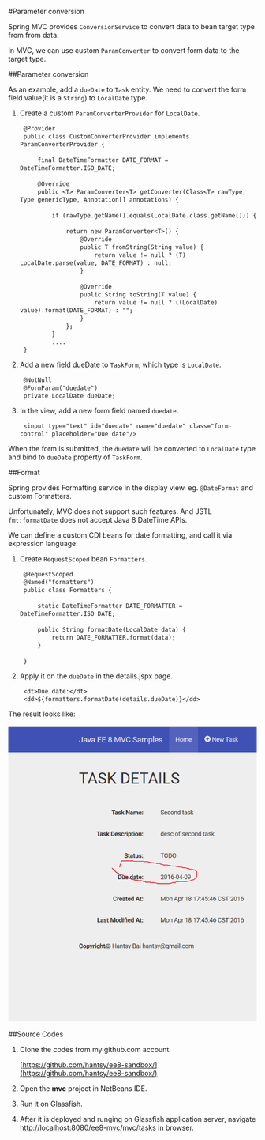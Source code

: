 #Parameter conversion

Spring MVC provides `ConversionService` to convert data to bean target type from from data. 

In MVC, we can use custom `ParamConverter` to convert form data to the target type. 

##Parameter conversion

As an example, add a `dueDate` to `Task` entity. We need to convert the form field value(it is a `String`)  to `LocalDate` type.


1. Create a custom `ParamConverterProvider` for `LocalDate`.

		@Provider
		public class CustomConverterProvider implements ParamConverterProvider {

			final DateTimeFormatter DATE_FORMAT = DateTimeFormatter.ISO_DATE;

			@Override
			public <T> ParamConverter<T> getConverter(Class<T> rawType, Type genericType, Annotation[] annotations) {

				if (rawType.getName().equals(LocalDate.class.getName())) {

					return new ParamConverter<T>() {
						@Override
						public T fromString(String value) {
							return value != null ? (T) LocalDate.parse(value, DATE_FORMAT) : null;
						}

						@Override
						public String toString(T value) {
							return value != null ? ((LocalDate) value).format(DATE_FORMAT) : "";
						}
					};
				} 
				....
		}
		

2. Add a new field dueDate  to `TaskForm`, which type is `LocalDate`.

	    @NotNull
		@FormParam("duedate")
		private LocalDate dueDate;

4. In the view, add a new form field named `duedate`.

		<input type="text" id="duedate" name="duedate" class="form-control" placeholder="Due date"/>


When the form is submitted, the `duedate` will be converted to `LocalDate` type and bind to `dueDate` property of `TaskForm`.
	
##Format

Spring provides Formatting service in the display view. eg. `@DateFormat` and custom Formatters. 

Unfortunately, MVC does not support such features. And JSTL `fmt:formatDate` does not accept Java 8 DateTime APIs.

We can define a custom CDI beans for date formatting, and call it via expression language.

1. Create `RequestScoped` bean `Formatters`.

		@RequestScoped
		@Named("formatters")
		public class Formatters {

			static DateTimeFormatter DATE_FORMATTER = DateTimeFormatter.ISO_DATE;

			public String formatDate(LocalDate data) {
				return DATE_FORMATTER.format(data);
			}

		}
 
2. Apply it on the `dueDate` in the details.jspx page.
 
		<dt>Due date:</dt>
        <dd>${formatters.formatDate(details.dueDate)}</dd>


The result looks like:

![date formatting result](mvc-formatters.png)


##Source Codes

1. Clone the codes from my github.com account.

    [https://github.com/hantsy/ee8-sandbox/](https://github.com/hantsy/ee8-sandbox/)
	
2. Open the **mvc** project in NetBeans IDE.
3. Run it on Glassfish.
4. After it is deployed and runging on Glassfish application server, navigate [http://localhost:8080/ee8-mvc/mvc/tasks](http://localhost:8080/ee8-mvc/mvc/tasks) in browser.

